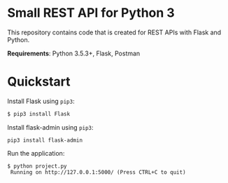 # Small REST API for Python 3

This repository contains code that is created for REST APIs with Flask and Python.

**Requirements**: Python 3.5.3+, Flask, Postman

# Quickstart

Install Flask using `pip3`:
```bash
$ pip3 install Flask
```

Install flask-admin using `pip3`:
```
pip3 install flask-admin
```


Run the application:
```
$ python project.py 
 Running on http://127.0.0.1:5000/ (Press CTRL+C to quit)
```
